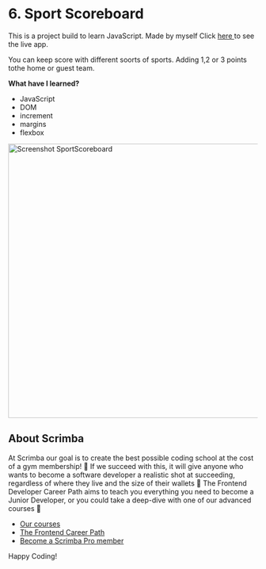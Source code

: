 # 6. Sport Scoreboard

This is a project build to learn JavaScript. Made by myself
Click <a href="https://regal-banoffee-f796f2.netlify.app"> here </a>to see the live app.

You can keep score with different soorts of sports. Adding 1,2 or 3 points tothe home or guest team.


<b>What have I learned?</b>
<ul>
  <li>JavaScript</li>
  <li>DOM</li>
    <li>increment</li>
  <li>margins</li>
    <li>flexbox</li>

</ul>
<img width="553" alt="Screenshot SportScoreboard" src="https://user-images.githubusercontent.com/38401274/209582797-26e4acbc-40d2-43f6-8de3-33f84d4dcf69.png">


## About Scrimba

At Scrimba our goal is to create the best possible coding school at the cost of a gym membership! 💜
If we succeed with this, it will give anyone who wants to become a software developer a realistic shot at succeeding, regardless of where they live and the size of their wallets 🎉
The Frontend Developer Career Path aims to teach you everything you need to become a Junior Developer, or you could take a deep-dive with one of our advanced courses 🚀

- [Our courses](https://scrimba.com/allcourses)
- [The Frontend Career Path](https://scrimba.com/learn/frontend)
- [Become a Scrimba Pro member](https://scrimba.com/pricing)

Happy Coding!

